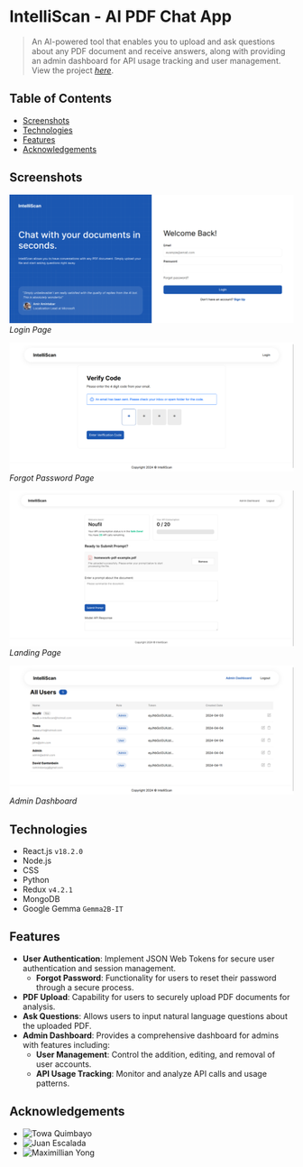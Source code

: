 # IntelliScan - AI PDF Chat App
> An AI-powered tool that enables you to upload and ask questions about any PDF document and receive answers, along with providing an admin dashboard for API usage tracking and user management.
View the project [_here_](https://intelliscan.towaquimbayo.com/).

## Table of Contents
* [Screenshots](#screenshots)
* [Technologies](#technologies)
* [Features](#features)
* [Acknowledgements](#acknowledgements)

## Screenshots
![Login Page](screenshots/login.png)
_Login Page_

![Forgot Password Page](screenshots/forgot_password.png)
_Forgot Password Page_

![Landing Page](screenshots/home.png)
_Landing Page_

![Admin Dashboard](screenshots/admin_dashboard.png)
_Admin Dashboard_

<!-- <figure>
    <img src="screenshots/login.png" alt="Login Page" />
    <figcaption>Login Page</figcaption>
</figure>

<figure>
    <img src="screenshots/forgot_password.png" alt="Forgot Password Page" />
    <figcaption>Forgot Password Page</figcaption>
</figure>

<figure>
    <img src="screenshots/home.png" alt="Landing Page" />
    <figcaption>Landing Page</figcaption>
</figure>

<figure>
    <img src="screenshots/admin_dashboard.png" alt="Admin Dashboard" />
    <figcaption>Admin Dashboard</figcaption>
</figure> -->

## Technologies
- React.js `v18.2.0`
- Node.js
- CSS
- Python
- Redux `v4.2.1`
- MongoDB
- Google Gemma `Gemma2B-IT`

## Features
- __User Authentication__: Implement JSON Web Tokens for secure user authentication and session management.
  - __Forgot Password__: Functionality for users to reset their password through a secure process.
- __PDF Upload__: Capability for users to securely upload PDF documents for analysis.
- __Ask Questions__: Allows users to input natural language questions about the uploaded PDF.
- __Admin Dashboard__: Provides a comprehensive dashboard for admins with features including:
  - __User Management__: Control the addition, editing, and removal of user accounts.
  - __API Usage Tracking__:  Monitor and analyze API calls and usage patterns.

## Acknowledgements
* ![Towa Quimbayo](https://github.com/towaquimbayo)
* ![Juan Escalada](https://github.com/jescalada/)
* ![Maximillian Yong](https://github.com/MaximillianYong)
